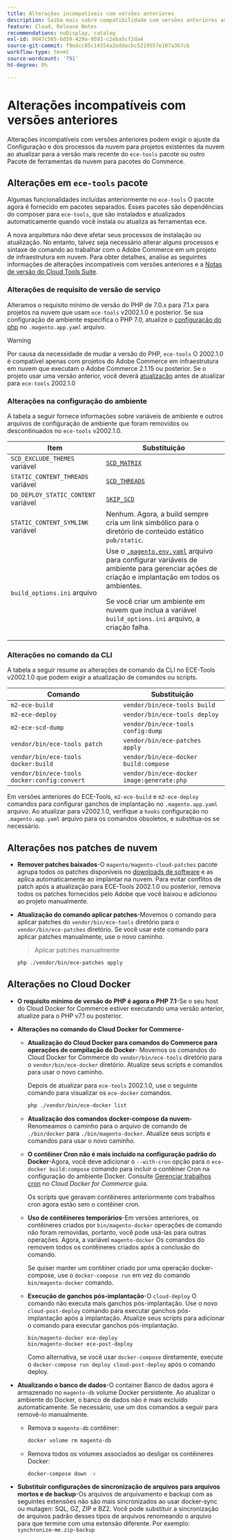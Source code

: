 ```yaml
---
title: Alterações incompatíveis com versões anteriores
description: Saiba mais sobre compatibilidade com versões anteriores ao atualizar projetos existentes na nuvem.
feature: Cloud, Release Notes
recommendations: noDisplay, catalog
exl-id: 9847c565-6d59-429a-9593-c2eba5cf2da4
source-git-commit: f9edcc85c14354a2eddacbc5219557e107a367cb
workflow-type: tm+mt
source-wordcount: '791'
ht-degree: 0%

---
```


# Alterações incompatíveis com versões anteriores

Alterações incompatíveis com versões anteriores podem exigir o ajuste da Configuração e dos processos da nuvem para projetos existentes da nuvem ao atualizar para a versão mais recente do `ece-tools` pacote ou outro Pacote de ferramentas da nuvem para pacotes do Commerce.

## Alterações em `ece-tools` pacote

Algumas funcionalidades incluídas anteriormente no `ece-tools` O pacote agora é fornecido em pacotes separados. Esses pacotes são dependências do composer para `ece-tools`, que são instalados e atualizados automaticamente quando você instala ou atualiza as ferramentas ece.

A nova arquitetura não deve afetar seus processos de instalação ou atualização. No entanto, talvez seja necessário alterar alguns processos e sintaxe de comando ao trabalhar com o Adobe Commerce em um projeto de infraestrutura em nuvem. Para obter detalhes, analise as seguintes informações de alterações incompatíveis com versões anteriores e a [Notas de versão do Cloud Tools Suite](cloud-tools-suite.md).

### Alterações de requisito de versão de serviço

Alteramos o requisito mínimo de versão do PHP de 7.0.x para 7.1.x para projetos na nuvem que usam `ece-tools` v2002.1.0 e posterior. Se sua configuração de ambiente especifica o PHP 7.0, atualize o [configuração do php](../application/php-settings.md) no `.magento.app.yaml` arquivo.

>[!WARNING]
>
>Por causa da necessidade de mudar a versão do PHP, `ece-tools` O 2002.1.0 é compatível apenas com projetos do Adobe Commerce em infraestrutura em nuvem que executam o Adobe Commerce 2.1.15 ou posterior. Se o projeto usar uma versão anterior, você deverá [atualização](../development/commerce-version.md) antes de atualizar para `ece-tools` 2002.1.0

### Alterações na configuração do ambiente

A tabela a seguir fornece informações sobre variáveis de ambiente e outros arquivos de configuração de ambiente que foram removidos ou descontinuados no `ece-tools` v2002.1.0.

| Item | Substituição |
| -------- | ----------- |
| `SCD_EXCLUDE_THEMES` variável | [`SCD_MATRIX`](../environment/variables-build.md#scd_matrix) |
| `STATIC_CONTENT_THREADS` variável | [`SCD_THREADS`](../environment/variables-build.md#scd_threads) |
| `DO_DEPLOY_STATIC_CONTENT` variável | [`SKIP_SCD`](../environment/variables-build.md#skip_scd) |
| `STATIC_CONTENT_SYMLINK` variável | Nenhum. Agora, a build sempre cria um link simbólico para o diretório de conteúdo estático `pub/static`. |
| `build_options.ini` arquivo | Use o [`.magento.env.yaml`](../application/configure-app-yaml.md) arquivo para configurar variáveis de ambiente para gerenciar ações de criação e implantação em todos os ambientes.<p>Se você criar um ambiente em nuvem que inclua a variável `build_options.ini` arquivo, a criação falha. |

### Alterações no comando da CLI

A tabela a seguir resume as alterações de comando da CLI no ECE-Tools v2002.1.0 que podem exigir a atualização de comandos ou scripts.

| Comando | Substituição |
|-------- | ----------- |
| `m2-ece-build` | `vendor/bin/ece-tools build` |
| `m2-ece-deploy` | `vendor/bin/ece-tools deploy` |
| `m2-ece-scd-dump` | `vendor/bin/ece-tools config:dump` |
| `vendor/bin/ece-tools patch` | `vendor/bin/ece-patches apply` |
| `vendor/bin/ece-tools docker:build` | `vendor/bin/ece-docker build:compose` |
| `vendor/bin/ece-tools docker:config:convert` | `vendor/bin/ece-docker  image:generate:php` |

Em versões anteriores do ECE-Tools, `m2-ece-build` e `m2-ece-deploy` comandos para configurar ganchos de implantação no `.magento.app.yaml` arquivo. Ao atualizar para v2002.1.0, verifique a `hooks` configuração no `.magento.app.yaml` arquivo para os comandos obsoletos, e substitua-os se necessário.

## Alterações nos patches de nuvem

- **Remover patches baixados**-O `magento/magento-cloud-patches` pacote agrupa todos os patches disponíveis no [downloads de software](https://experienceleague.adobe.com/docs/commerce-operations/installation-guide/prerequisites/commerce.html) e as aplica automaticamente ao implantar na nuvem. Para evitar conflitos de patch após a atualização para ECE-Tools 2002.1.0 ou posterior, remova todos os patches fornecidos pelo Adobe que você baixou e adicionou ao projeto manualmente.

- **Atualização do comando aplicar patches**-Movemos o comando para aplicar patches do `vendor/bin/ece-tools` diretório para o `vendor/bin/ece-patches` diretório. Se você usar este comando para aplicar patches manualmente, use o novo caminho.

  > Aplicar patches manualmente

  ```bash
  php ./vendor/bin/ece-patches apply
  ```

## Alterações no Cloud Docker

- **O requisito mínimo de versão do PHP é agora o PHP 7.1**-Se o seu host do Cloud Docker for Commerce estiver executando uma versão anterior, atualize para o PHP v7.1 ou posterior.

- **Alterações no comando do Cloud Docker for Commerce**-

   - **Atualização do Cloud Docker para comandos do Commerce para operações de compilação do Docker**- Movemos os comandos do Cloud Docker for Commerce do `vendor/bin/ece-tools` diretório para o `vendor/bin/ece-docker` diretório. Atualize seus scripts e comandos para usar o novo caminho.

     Depois de atualizar para `ece-tools` 2002.1.0, use o seguinte comando para visualizar os `ece-docker` comandos.

     ```bash
     php ./vendor/bin/ece-docker list
     ```

   - **Atualização dos comandos docker-compose da nuvem**-Renomeamos o caminho para o arquivo de comando de `./bin/docker` para `./bin/magento-docker`. Atualize seus scripts e comandos para usar o novo caminho.

   - **O contêiner Cron não é mais incluído na configuração padrão do Docker**-Agora, você deve adicionar o `--with-cron` opção para o `ece-docker build:compose` comando para incluir o contêiner Cron na configuração do ambiente Docker. Consulte [Gerenciar trabalhos cron](https://developer.adobe.com/commerce/cloud-tools/docker/configure/manage-cron-jobs/) no _Cloud Docker for Commerce_ guia.

     Os scripts que geravam contêineres anteriormente com trabalhos cron agora estão sem o contêiner cron.

   - **Uso de contêineres temporários**-Em versões anteriores, os contêineres criados por `bin/magento-docker` operações de comando não foram removidas, portanto, você pode usá-las para outras operações. Agora, a variável `magento-docker` Os comandos do removem todos os contêineres criados após a conclusão do comando.

     Se quiser manter um contêiner criado por uma operação docker-compose, use o `docker-compose run` em vez do comando `bin/magento-docker` comando.

   - **Execução de ganchos pós-implantação**-O `cloud-deploy` O comando não executa mais ganchos pós-implantação. Use o novo `cloud-post-deploy` comando para executar ganchos pós-implantação após a implantação. Atualize seus scripts para adicionar o comando para executar ganchos pós-implantação.

     ```shell
     bin/magento-docker ece-deploy
     bin/magento-docker ece-post-deploy
     ```

     Como alternativa, se você usar `docker-compose` diretamente, execute o `docker-compose run deploy cloud-post-deploy` após o comando deploy.

- **Atualizando o banco de dados**-O container Banco de dados agora é armazenado no `magento-db` volume Docker persistente. Ao atualizar o ambiente do Docker, o banco de dados não é mais excluído automaticamente. Se necessário, use um dos comandos a seguir para removê-lo manualmente.

   - Remova o `magento-db` contêiner:

     ```bash
     docker volume rm magento-db
     ```

   - Remova todos os volumes associados ao desligar os contêineres Docker:

     ```bash
     docker-compose down -v
     ```

- **Substituir configurações de sincronização de arquivos para arquivos mortos e de backup**-Os arquivos de arquivamento e backup com as seguintes extensões não são mais sincronizados ao usar docker-sync ou mutagen: SQL, GZ, ZIP e BZ2. Você pode substituir a sincronização de arquivos padrão desses tipos de arquivos renomeando o arquivo para que termine com uma extensão diferente. Por exemplo: `synchronize-me.zip-backup`
